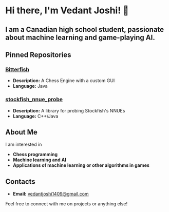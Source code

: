 # Hi there, I'm Vedant Joshi! 👋
## I am a Canadian high school student, passionate about machine learning and game-playing AI.

## Pinned Repositories

### [Bitterfish](https://github.com/VedantJoshi1409/BitterFish)
- **Description:** A Chess Engine with a custom GUI
- **Language:** Java

### [stockfish_nnue_probe](https://github.com/VedantJoshi1409/stockfish_nnue_probe)
- **Description:** A library for probing Stockfish's NNUEs
- **Language:** C++/Java

## About Me

I am interested in
- **Chess programming**
- **Machine learning and AI**
- **Applications of machine learning or other algorithms in games**

## Contacts

- **Email:** [vedantjoshi1409@gmail.com](mailto:vedantjoshi1409@gmail.com)

Feel free to connect with me on projects or anything else!
  
<!--
**VedantJoshi1409/VedantJoshi1409** is a ✨ _special_ ✨ repository because its `README.md` (this file) appears on your GitHub profile.

Here are some ideas to get you started:

- 🔭 I’m currently working on ...
- 🌱 I’m currently learning ...
- 👯 I’m looking to collaborate on ...
- 🤔 I’m looking for help with ...
- 💬 Ask me about ...
- 📫 How to reach me: ...
- 😄 Pronouns: ...
- ⚡ Fun fact: ...
-->
